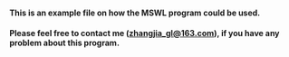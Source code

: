 #### This is an example file on how the MSWL program could be used.

#### Please feel free to contact me (zhangjia_gl@163.com), if you have any problem about this program.
